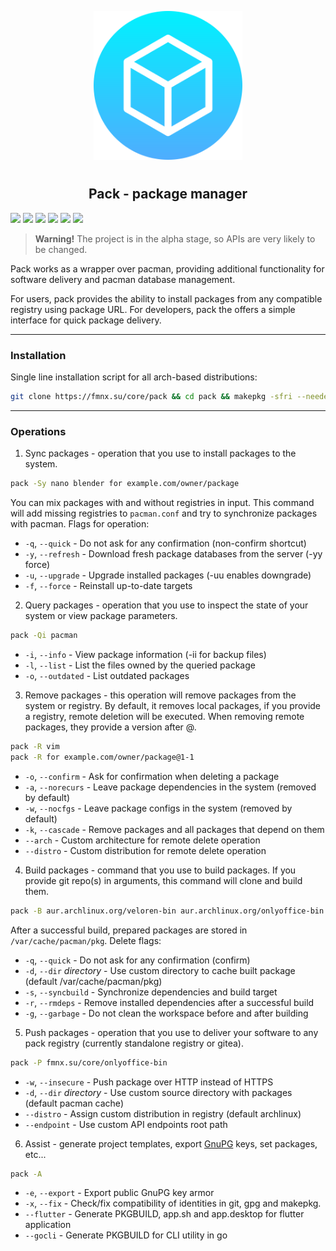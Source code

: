 <p align="center">
<img style="align: center; padding-left: 10px; padding-right: 10px; padding-bottom: 10px;" width="238px" height="238px" src="./logo.png" />
</p>

<h2 align="center">Pack - package manager</h2>

![](https://img.shields.io/badge/status-alpha-red.svg)
[![](https://img.shields.io/badge/license-gpl-orange.svg)](https://fmnx.su/core/pack/src/branch/main/LICENSE)
[![](https://img.shields.io/badge/fmnx-repo-006db0.svg)](https://fmnx.su/core/pack)
[![](https://img.shields.io/badge/codeberg-repo-45a3fb.svg)](https://codeberg.org/fmnx/pack)
[![](https://img.shields.io/badge/github-repo-white.svg)](https://github.com/fmnx-su/pack)
[![](https://img.shields.io/badge/arch-package-00bcd4.svg)](https://fmnx.su/core/-/packages/arch/pack)

> **Warning!** The project is in the alpha stage, so APIs are very likely to be changed.

Pack works as a wrapper over pacman, providing additional functionality for software delivery and pacman database management.

For users, pack provides the ability to install packages from any compatible registry using package URL. For developers, pack the offers a simple interface for quick package delivery.

---

### Installation

Single line installation script for all arch-based distributions:

```sh
git clone https://fmnx.su/core/pack && cd pack && makepkg -sfri --needed --noconfirm
```

---

### Operations

1. Sync packages - operation that you use to install packages to the system.

```sh
pack -Sy nano blender for example.com/owner/package
```

You can mix packages with and without registries in input. This command will add missing registries to `pacman.conf` and try to synchronize packages with pacman. Flags for operation:

- `-q`, `--quick` - Do not ask for any confirmation (non-confirm shortcut)
- `-y`, `--refresh` - Download fresh package databases from the server (-yy force)
- `-u`, `--upgrade` - Upgrade installed packages (-uu enables downgrade)
- `-f`, `--force` - Reinstall up-to-date targets

2. Query packages - operation that you use to inspect the state of your system or view package parameters.

```sh
pack -Qi pacman
```

- `-i`, `--info` - View package information (-ii for backup files)
- `-l`, `--list` - List the files owned by the queried package
- `-o`, `--outdated` - List outdated packages

3. Remove packages - this operation will remove packages from the system or registry. By default, it removes local packages, if you provide a registry, remote deletion will be executed. When removing remote packages, they provide a version after @.

```sh
pack -R vim
pack -R for example.com/owner/package@1-1
```

- `-o`, `--confirm` - Ask for confirmation when deleting a package
- `-a`, `--norecurs` - Leave package dependencies in the system (removed by default)
- `-w`, `--nocfgs` - Leave package configs in the system (removed by default)
- `-k`, `--cascade` - Remove packages and all packages that depend on them
- `--arch` - Custom architecture for remote delete operation
- `--distro` - Custom distribution for remote delete operation

4. Build packages - command that you use to build packages. If you provide git repo(s) in arguments, this command will clone and build them.

```sh
pack -B aur.archlinux.org/veloren-bin aur.archlinux.org/onlyoffice-bin
```

After a successful build, prepared packages are stored in `/var/cache/pacman/pkg`. Delete flags:

- `-q`, `--quick` - Do not ask for any confirmation (confirm)
- `-d`, `--dir` _directory_ - Use custom directory to cache built package (default /var/cache/pacman/pkg)
- `-s`, `--syncbuild` - Synchronize dependencies and build target
- `-r`, `--rmdeps` - Remove installed dependencies after a successful build
- `-g`, `--garbage` - Do not clean the workspace before and after building

5. Push packages - operation that you use to deliver your software to any pack registry (currently standalone registry or gitea).

```sh
pack -P fmnx.su/core/onlyoffice-bin
```

- `-w`, `--insecure` - Push package over HTTP instead of HTTPS
- `-d`, `--dir` _directory_ - Use custom source directory with packages (default pacman cache)
- `--distro` - Assign custom distribution in registry (default archlinux)
- `--endpoint` - Use custom API endpoints root path

6. Assist - generate project templates, export [GnuPG](https://gnupg.org/) keys, set packages, etc...

```sh
pack -A
```

- `-e`, `--export` - Export public GnuPG key armor
- `-x`, `--fix` - Check/fix compatibility of identities in git, gpg and makepkg.
- `--flutter` - Generate PKGBUILD, app.sh and app.desktop for flutter application
- `--gocli` - Generate PKGBUILD for CLI utility in go
